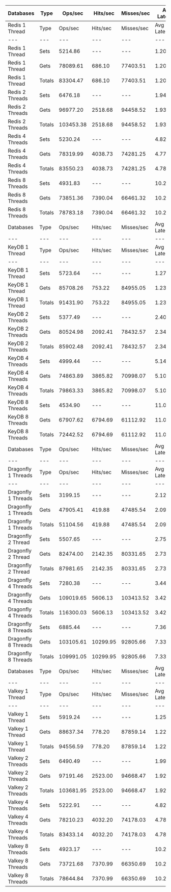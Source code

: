 | Databases | Type | Ops/sec | Hits/sec | Misses/sec | Avg Latency | p50 Latency | p99 Latency | p99.9 Latency | KB/sec |
| --- | --- | --- | --- | --- | --- | --- | --- | --- | --- |
| Redis 1 Thread | Type | Ops/sec | Hits/sec | Misses/sec | Avg Latency | p50 Latency | p99 Latency | p99.9 Latency | KB/sec |
| --- | --- | --- | --- | --- | --- | --- | --- | --- | --- |
Redis 1 Thread | Sets | 5214.86 | --- | --- | 1.20321 | 1.10300 | 2.22300 | 4.35100 | 2851.06 |
Redis 1 Thread | Gets | 78089.61 | 686.10 | 77403.51 | 1.20012 | 1.10300 | 2.20700 | 4.73500 | 3383.32 |
Redis 1 Thread | Totals | 83304.47 | 686.10 | 77403.51 | 1.20031 | 1.10300 | 2.20700 | 4.70300 | 6234.38 |
Redis 2 Threads | Sets | 6476.18 | --- | --- | 1.94039 | 1.83100 | 3.40700 | 9.85500 | 3540.66 |
Redis 2 Threads | Gets | 96977.20 | 2518.68 | 94458.52 | 1.93340 | 1.82300 | 3.39100 | 9.72700 | 5039.87 |
Redis 2 Threads | Totals | 103453.38 | 2518.68 | 94458.52 | 1.93384 | 1.82300 | 3.39100 | 9.79100 | 8580.52 |
Redis 4 Threads | Sets | 5230.24 | --- | --- | 4.82542 | 4.70300 | 9.47100 | 20.86300 | 2859.48 |
Redis 4 Threads | Gets | 78319.99 | 4038.73 | 74281.25 | 4.77882 | 4.70300 | 9.40700 | 15.55100 | 5078.45 |
Redis 4 Threads | Totals | 83550.23 | 4038.73 | 74281.25 | 4.78173 | 4.70300 | 9.40700 | 15.74300 | 7937.94 |
Redis 8 Threads | Sets | 4931.83 | --- | --- | 10.25658 | 9.91900 | 22.14300 | 43.51900 | 2696.33 |
Redis 8 Threads | Gets | 73851.36 | 7390.04 | 66461.32 | 10.22808 | 9.91900 | 22.27100 | 43.51900 | 6590.06 |
Redis 8 Threads | Totals | 78783.18 | 7390.04 | 66461.32 | 10.22986 | 9.91900 | 22.27100 | 43.51900 | 9286.39 |
| Databases | Type | Ops/sec | Hits/sec | Misses/sec | Avg Latency | p50 Latency | p99 Latency | p99.9 Latency | KB/sec |
| --- | --- | --- | --- | --- | --- | --- | --- | --- | --- |
| KeyDB 1 Thread | Type | Ops/sec | Hits/sec | Misses/sec | Avg Latency | p50 Latency | p99 Latency | p99.9 Latency | KB/sec |
| --- | --- | --- | --- | --- | --- | --- | --- | --- | --- |
KeyDB 1 Thread | Sets | 5723.64 | --- | --- | 1.27079 | 1.31100 | 2.15900 | 12.09500 | 3129.22 |
KeyDB 1 Thread | Gets | 85708.26 | 753.22 | 84955.05 | 1.23749 | 1.31100 | 2.09500 | 5.27900 | 3713.49 |
KeyDB 1 Thread | Totals | 91431.90 | 753.22 | 84955.05 | 1.23958 | 1.31100 | 2.09500 | 5.79100 | 6842.71 |
KeyDB 2 Threads | Sets | 5377.49 | --- | --- | 2.40795 | 2.19100 | 4.63900 | 22.14300 | 2939.98 |
KeyDB 2 Threads | Gets | 80524.98 | 2092.41 | 78432.57 | 2.34123 | 2.19100 | 4.54300 | 10.68700 | 4185.37 |
KeyDB 2 Threads | Totals | 85902.48 | 2092.41 | 78432.57 | 2.34541 | 2.19100 | 4.54300 | 11.19900 | 7125.35 |
KeyDB 4 Threads | Sets | 4999.44 | --- | --- | 5.14307 | 4.95900 | 10.17500 | 18.04700 | 2733.30 |
KeyDB 4 Threads | Gets | 74863.89 | 3865.82 | 70998.07 | 5.10432 | 4.92700 | 10.17500 | 16.89500 | 4857.02 |
KeyDB 4 Threads | Totals | 79863.33 | 3865.82 | 70998.07 | 5.10675 | 4.92700 | 10.17500 | 16.89500 | 7590.32 |
KeyDB 8 Threads | Sets | 4534.90 | --- | --- | 11.01689 | 10.62300 | 24.70300 | 46.33500 | 2479.32 |
KeyDB 8 Threads | Gets | 67907.62 | 6794.69 | 61112.92 | 11.01478 | 10.62300 | 24.83100 | 46.59100 | 6059.38 |
KeyDB 8 Threads | Totals | 72442.52 | 6794.69 | 61112.92 | 11.01491 | 10.62300 | 24.83100 | 46.59100 | 8538.71 |
| Databases | Type | Ops/sec | Hits/sec | Misses/sec | Avg Latency | p50 Latency | p99 Latency | p99.9 Latency | KB/sec |
| --- | --- | --- | --- | --- | --- | --- | --- | --- | --- |
| Dragonfly 1 Threads | Type | Ops/sec | Hits/sec | Misses/sec | Avg Latency | p50 Latency | p99 Latency | p99.9 Latency | KB/sec |
| --- | --- | --- | --- | --- | --- | --- | --- | --- | --- |
Dragonfly 1 Threads | Sets | 3199.15 | --- | --- | 2.12380 | 1.84700 | 4.67100 | 14.71900 | 1749.03 |
Dragonfly 1 Threads | Gets | 47905.41 | 419.88 | 47485.54 | 2.09010 | 1.84700 | 4.57500 | 8.25500 | 2075.04 |
Dragonfly 1 Threads | Totals | 51104.56 | 419.88 | 47485.54 | 2.09221 | 1.84700 | 4.57500 | 8.51100 | 3824.07 |
Dragonfly 2 Thread | Sets | 5507.65 | --- | --- | 2.75768 | 2.71900 | 7.58300 | 14.01500 | 3011.14 |
Dragonfly 2 Thread | Gets | 82474.00 | 2142.35 | 80331.65 | 2.73629 | 2.70300 | 7.39100 | 13.82300 | 4286.32 |
Dragonfly 2 Thread | Totals | 87981.65 | 2142.35 | 80331.65 | 2.73763 | 2.70300 | 7.39100 | 13.88700 | 7297.46 |
Dragonfly 4 Threads | Sets | 7280.38 | --- | --- | 3.44652 | 3.55100 | 8.70300 | 17.66300 | 3980.34 |
Dragonfly 4 Threads | Gets | 109019.65 | 5606.13 | 103413.52 | 3.42703 | 3.55100 | 8.44700 | 17.79100 | 7061.20 |
Dragonfly 4 Threads | Totals | 116300.03 | 5606.13 | 103413.52 | 3.42825 | 3.55100 | 8.44700 | 17.79100 | 11041.53 |
Dragonfly 8 Threads | Sets | 6885.44 | --- | --- | 7.36815 | 7.00700 | 22.91100 | 59.39100 | 3764.41 |
Dragonfly 8 Threads | Gets | 103105.61 | 10299.95 | 92805.66 | 7.33493 | 7.00700 | 22.65500 | 59.13500 | 9191.76 |
Dragonfly 8 Threads | Totals | 109991.05 | 10299.95 | 92805.66 | 7.33701 | 7.00700 | 22.78300 | 59.13500 | 12956.17 |
| Databases | Type | Ops/sec | Hits/sec | Misses/sec | Avg Latency | p50 Latency | p99 Latency | p99.9 Latency | KB/sec |
| --- | --- | --- | --- | --- | --- | --- | --- | --- | --- |
| Valkey 1 Thread | Type | Ops/sec | Hits/sec | Misses/sec | Avg Latency | p50 Latency | p99 Latency | p99.9 Latency | KB/sec |
| --- | --- | --- | --- | --- | --- | --- | --- | --- | --- |
Valkey 1 Thread | Sets | 5919.24 | --- | --- | 1.25682 | 1.11100 | 2.33500 | 13.11900 | 3236.16 |
Valkey 1 Thread | Gets | 88637.34 | 778.20 | 87859.14 | 1.22121 | 1.11100 | 2.07900 | 5.63100 | 3840.02 |
Valkey 1 Thread | Totals | 94556.59 | 778.20 | 87859.14 | 1.22344 | 1.11100 | 2.09500 | 6.14300 | 7076.18 |
Valkey 2 Threads | Sets | 6490.49 | --- | --- | 1.99173 | 1.82300 | 3.45500 | 20.86300 | 3548.48 |
Valkey 2 Threads | Gets | 97191.46 | 2523.00 | 94668.47 | 1.92314 | 1.82300 | 3.35900 | 10.11100 | 5050.38 |
Valkey 2 Threads | Totals | 103681.95 | 2523.00 | 94668.47 | 1.92743 | 1.82300 | 3.35900 | 10.75100 | 8598.86 |
Valkey 4 Threads | Sets | 5222.91 | --- | --- | 4.82237 | 4.70300 | 9.47100 | 19.96700 | 2855.48 |
Valkey 4 Threads | Gets | 78210.23 | 4032.20 | 74178.03 | 4.78081 | 4.70300 | 9.40700 | 15.48700 | 5070.90 |
Valkey 4 Threads | Totals | 83433.14 | 4032.20 | 74178.03 | 4.78342 | 4.70300 | 9.40700 | 15.67900 | 7926.37 |
Valkey 8 Threads | Sets | 4923.17 | --- | --- | 10.28463 | 9.98300 | 21.75900 | 43.51900 | 2691.60 |
Valkey 8 Threads | Gets | 73721.68 | 7370.99 | 66350.69 | 10.27547 | 9.98300 | 22.14300 | 43.51900 | 6575.43 |
Valkey 8 Threads | Totals | 78644.84 | 7370.99 | 66350.69 | 10.27604 | 9.98300 | 22.14300 | 43.51900 | 9267.03 |
